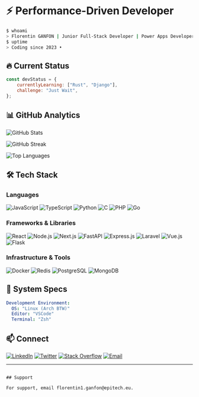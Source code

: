 # ⚡ Performance-Driven Developer

```bash
$ whoami
> Florentin GANFON | Junior Full-Stack Developer | Power Apps Developer
$ uptime
> Coding since 2023 • 
```

## 🔥 Current Status

```javascript
const devStatus = {
    currentlyLearning: ["Rust", "Django"],
    challenge: "Just Wait",
};
```

## 📊 GitHub Analytics


![GitHub Stats](https://github-readme-stats.vercel.app/api?username=Baguel&show_icons=true&theme=dark&hide_border=true&bg_color=0d1117&title_color=58a6ff&icon_color=1f6feb&text_color=c9d1d9)

![GitHub Streak](https://github-readme-streak-stats.herokuapp.com/?user=Baguel&theme=dark&hide_border=true&background=0d1117&ring=58a6ff&fire=58a6ff&currStreakLabel=58a6ff)



![Top Languages](https://github-readme-stats.vercel.app/api/top-langs/?username=Baguel&layout=compact&theme=dark&hide_border=true&bg_color=0d1117&title_color=58a6ff&text_color=c9d1d9)


## 🛠️ Tech Stack

### **Languages**
![JavaScript](https://img.shields.io/badge/JavaScript-F7DF1E?style=for-the-badge&logo=javascript&logoColor=black)
![TypeScript](https://img.shields.io/badge/TypeScript-3178C6?style=for-the-badge&logo=typescript&logoColor=white)
![Python](https://img.shields.io/badge/Python-3776AB?style=for-the-badge&logo=python&logoColor=white)
![C](https://img.shields.io/badge/C-00599C?style=for-the-badge&logo=c&logoColor=white)
![PHP](https://img.shields.io/badge/PHP-777BB4?style=for-the-badge&logo=php&logoColor=white)
![Go](https://img.shields.io/badge/Go-00ADD8?style=for-the-badge&logo=go&logoColor=white)

### **Frameworks & Libraries**
![React](https://img.shields.io/badge/React-20232A?style=for-the-badge&logo=react&logoColor=61DAFB)
![Node.js](https://img.shields.io/badge/Node.js-43853D?style=for-the-badge&logo=node.js&logoColor=white)
![Next.js](https://img.shields.io/badge/Next.js-000000?style=for-the-badge&logo=next.js&logoColor=white)
![FastAPI](https://img.shields.io/badge/FastAPI-005571?style=for-the-badge&logo=fastapi)
![Express.js](https://img.shields.io/badge/Express.js-404D59?style=for-the-badge&logo=express)
![Laravel](https://img.shields.io/badge/Laravel-FF2D20?style=for-the-badge&logo=laravel&logoColor=white)
![Vue.js](https://img.shields.io/badge/Vue.js-4FC08D?style=for-the-badge&logo=vue.js&logoColor=white)
![Flask](https://img.shields.io/badge/Flask-000000?style=for-the-badge&logo=flask&logoColor=white)

### **Infrastructure & Tools**
![Docker](https://img.shields.io/badge/Docker-2CA5E0?style=for-the-badge&logo=docker&logoColor=white)
![Redis](https://img.shields.io/badge/Redis-DC382D?style=for-the-badge&logo=redis&logoColor=white)
![PostgreSQL](https://img.shields.io/badge/PostgreSQL-316192?style=for-the-badge&logo=postgresql&logoColor=white)
![MongoDB](https://img.shields.io/badge/MongoDB-4EA94B?style=for-the-badge&logo=mongodb&logoColor=white)

## 🔧 System Specs

```yaml
Development Environment:
  OS: "Linux (Arch BTW)"
  Editor: "VSCode"
  Terminal: "Zsh"

```

## 📫 Connect

[![LinkedIn](https://img.shields.io/badge/LinkedIn-0077B5?style=for-the-badge&logo=linkedin&logoColor=white)](votre-linkedin)
[![Twitter](https://img.shields.io/badge/Twitter-1DA1F2?style=for-the-badge&logo=twitter&logoColor=white)](votre-twitter)
[![Stack Overflow](https://img.shields.io/badge/Stack%20Overflow-FE7A16?style=for-the-badge&logo=stack-overflow&logoColor=white)](votre-stackoverflow)
[![Email](https://img.shields.io/badge/Email-D14836?style=for-the-badge&logo=gmail&logoColor=white)](mailto:votre-email)

---


```

## Support

For support, email florentin1.ganfon@epitech.eu.

